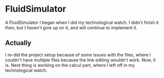 # FluidSimulator
A FluidSimulator I began when I did my technological watch. I didn't finish it then, but I haven't give up on it, and will continue to implement it.

## Actually

I re-did the project setup because of some issues with the files, where I couldn't have multiple files because the link editing wouldn't work. Now, it is.
Next thing is working on the calcul part, where I left off in my technological watch.
